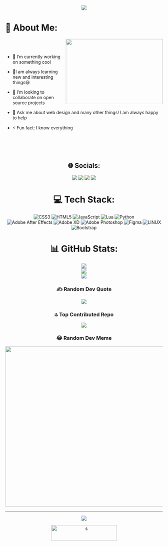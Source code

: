 <div align="center" color="#36BCF7FF"><img src="https://readme-typing-svg.herokuapp.com?lines=welcome+to+my+profile;have+a+gud+day"></div>

# 💫 About Me:
<img src="https://i.imgur.com/KXx0cCx.gif" align="right" width="310px" height="208.5px">
</br></br>

- 🔭 I’m currently working on something cool

- 🌱I am always learning new and interesting things😆

- 👯 I’m looking to collaborate on open source projects

- 💬 Ask me about web design and many other things! I am always happy to help

- ⚡ Fun fact: I know everything <br>
<div align="center">
</br></br></br>

## 🌐 Socials:
<a href="https://instagram.com/farbodxme"><img src="https://img.shields.io/badge/Instagram-E4405F?style=for-the-badge&logo=instagram&logoColor=white"></a>
    <a href="https://linkedin.com/in/farbod-paydar-02250b177"><img src="https://img.shields.io/badge/LinkedIn-0077B5?style=for-the-badge&logo=linkedin&logoColor=white"></a>
    <a href="https://t.me/farbodxme"><img src="https://img.shields.io/badge/Telegram-2CA5E0?style=for-the-badge&logo=telegram&logoColor=white"></a>
    <a href="https://discord.gg/5NN9exCmVX"><img src="https://img.shields.io/badge/Discord-5865F2?style=for-the-badge&logo=discord&logoColor=white"></a>


# 💻 Tech Stack:
![CSS3](https://img.shields.io/badge/css3-%231572B6.svg?style=for-the-badge&logo=css3&logoColor=white) ![HTML5](https://img.shields.io/badge/html5-%23E34F26.svg?style=for-the-badge&logo=html5&logoColor=white) ![JavaScript](https://img.shields.io/badge/javascript-%23323330.svg?style=for-the-badge&logo=javascript&logoColor=%23F7DF1E) ![Lua](https://img.shields.io/badge/lua-%232C2D72.svg?style=for-the-badge&logo=lua&logoColor=white) ![Python](https://img.shields.io/badge/python-3670A0?style=for-the-badge&logo=python&logoColor=ffdd54) <br> ![Adobe After Effects](https://img.shields.io/badge/Adobe%20After%20Effects-9999FF.svg?style=for-the-badge&logo=Adobe%20After%20Effects&logoColor=white) ![Adobe XD](https://img.shields.io/badge/Adobe%20XD-470137?style=for-the-badge&logo=Adobe%20XD&logoColor=#FF61F6) ![Adobe Photoshop](https://img.shields.io/badge/adobephotoshop-%2331A8FF.svg?style=for-the-badge&logo=adobephotoshop&logoColor=white) ![Figma](https://img.shields.io/badge/figma-%23F24E1E.svg?style=for-the-badge&logo=figma&logoColor=white) ![LINUX](https://img.shields.io/badge/Linux-FCC624?style=for-the-badge&logo=linux&logoColor=black) ![Bootstrap](https://img.shields.io/badge/bootstrap-%23563D7C.svg?style=for-the-badge&logo=bootstrap&logoColor=white)
# 📊 GitHub Stats:
![](https://github-readme-stats.vercel.app/api?username=farbodxme&theme=dark&hide_border=true&include_all_commits=true&count_private=true)<br/>
![](https://github-readme-streak-stats.herokuapp.com/?user=farbodxme&theme=dark&hide_border=true)<br/>
![](https://github-readme-stats.vercel.app/api/top-langs/?username=farbodxme&theme=dark&hide_border=true&include_all_commits=true&count_private=true&layout=compact)

### ✍️ Random Dev Quote
![](https://quotes-github-readme.vercel.app/api?type=horizontal&theme=radical)

### 🔝 Top Contributed Repo
![](https://github-contributor-stats.vercel.app/api?username=farbodxme&limit=5&theme=dark&combine_all_yearly_contributions=true)

### 😂 Random Dev Meme
<img src="https://rm.up.railway.app/" width="512px"/>

---
[![](https://visitcount.itsvg.in/api?id=farbodxme&icon=0&color=0)](https://visitcount.itsvg.in)

  <p><a href="https://idpay.ir/farbodxme1"> <img align="center" src="https://cdn.ko-fi.com/cdn/kofi3.png?v=3" height="50"
        width="210" alt="s" /></a></p>
  <br>
</div>

  
<!-- Proudly created with GPRM ( https://gprm.itsvg.in ) -->
